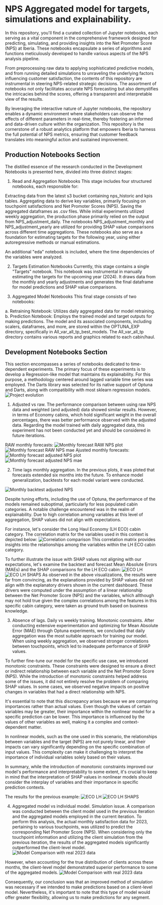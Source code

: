 # NPS Aggregated model for targets, simulations and explainability.

In this repository, you'll find a curated collection of Jupyter notebooks, each serving as a vital component in the comprehensive framework designed for predicting, simulating, and providing insights into the Net Promoter Score (NPS) at Iberia. These notebooks encapsulate a series of algorithms and functions meticulously developed to handle various aspects of the NPS analysis pipeline.

From preprocessing raw data to applying sophisticated predictive models, and from running detailed simulations to unraveling the underlying factors influencing customer satisfaction, the contents of this repository are instrumental in steering NPS-related strategic decisions. The assortment of notebooks not only facilitates accurate NPS forecasting but also demystifies the intricacies behind the scores, offering a transparent and interpretable view of the results.

By leveraging the interactive nature of Jupyter notebooks, the repository enables a dynamic environment where stakeholders can observe the effects of different parameters in real-time, thereby fostering an informed and data-driven culture within the organization. This repository is the cornerstone of a robust analytics platform that empowers Iberia to harness the full potential of NPS metrics, ensuring that customer feedback translates into meaningful action and sustained improvement.

## Production Notebooks Section
The distilled essence of the research conducted in the Development Notebooks is presented here, divided into three distinct stages:

1. Read and Aggregation Notebooks
This stage includes four structured notebooks, each responsible for:

Extracting data from the latest s3 bucket containing nps_historic and kpis tables.
Aggregating data to derive key variables, primarily focusing on touchpoint satisfactions and Net Promoter Scores (NPS).
Saving the aggregated dataframes as .csv files.
While initial experiments utilized weekly aggregation, the production phase primarily relied on the output from NPS_adjustment_daily. The notebooks NPS_adjustment_monthly and NPS_adjustment_yearly are utilized for providing SHAP value comparisons across different time aggregations. These notebooks also serve as a foundation for estimating targets for the following year, using either autoregressive methods or manual estimations.

An additional "eda" notebook is included, where the time dependencies of the variables were analyzed.

2. Targets Estimation Notebooks
Currently, this stage contains a single "Targets" notebook. This notebook was instrumental in manually estimating the targets for the upcoming year (2024). It draws data from the monthly and yearly adjustments and generates the final dataframe for model predictions and SHAP value comparisons.

3. Aggregated Model Notebooks
This final stage consists of two notebooks:

a. Retraining Notebook: Utilizes daily aggregated data for model retraining.
b. Prediction Notebook: Employs the trained model and target outputs for making predictions.
The model and its associated components, including scalers, dataframes, and more, are stored within the OPTUNA_EXP directory, specifically in All_var_all_tp_best_models. The All_var_all_tp directory contains various reports and graphics related to each cabin/haul.


## Development Notebooks Section
This section encompasses a series of notebooks dedicated to time-dependent experiments. The primary focus of these experiments is to develop a Regression-like model that maintains its explainability. For this purpose, a methodology centered around lagged variable time series was employed. The Darts library was selected for its native support of Optuna and Darts, along with compatibility with most sklearn regression models.
![Project evolution](readme_images/project_evolution.png)

1. Adjusted vs raw. 
The performance comparison between using raw NPS data and weighted (and adjusted) data showed similar results. However, in terms of Economy cabins, which hold significant weight in the overall percentages, there was better performance observed with the adjusted data. Regarding the model trained with daily aggregated data, this experiment has not been conducted yet and should be considered in future iterations.

RAW monthly forecasts:
![Monthly forecast RAW NPS plot](readme_images/NPS_raw_forecast.png)
![Monthly forecast RAW NPS mae](readme_images/NPS_raw_mae.png)
Ajusted monthly forecasts:
![Monthly forecast adjusted NPS plot](readme_images/NPS_adjusted_forecast.png)
![Monthly forecast adjusted NPS mae](readme_images/NPS_adjusted_mae.png)

2. Time lags monthly aggregation. 
In the previous plots, it was ploted that forecasts extended six months into the future. To enhance model generalization, backtests for each model variant were conducted.

![Monthly backtest adjusted NPS](readme_images/NPS_adjusted_backtest.png)

Despite tuning efforts, including the use of Optuna, the performance of the models remained suboptimal, particularly for less populated cabin categories. A notable challenge encountered was in the realm of explainability. Due to high correlation among variables at this level of aggregation, SHAP values did not align with expectations. 

For instance, let's consider the Long Haul Economy (LH ECO) cabin category. The correlation matrix for the variables used in this context is depicted below:
![Correlation comparison](readme_images/correlation_comparison.png)
This correlation matrix provides insights into the relationships among the variables within the LH ECO cabin category.

To further illustrate the issue with SHAP values not aligning with our expectations, let's examine the backtest and forecast Mean Absolute Errors (MAEs) and the SHAP comparisons for the LH ECO cabin:
![ECO LH](readme_images/eco_LH_comparison.png)
![ECO LH SHAPS](readme_images/eco_LH_shaps.png)
As observed in the above visualizations, the results were far from convincing, as the explanations provided by SHAP values did not align with the explanatory drivers shown in the current dashboard. These drivers were computed under the assumption of a linear relationship between the Net Promoter Score (NPS) and the variables, which allthough may not hold true given the complex correlations among the features in this specific cabin category, were taken as ground truth based on business knowledge.


3. Absence of lags. Daily vs weekly training. Monotonic constraints.
After conducting extensive experimentation and optimizing for Mean Absolute Error (MAE) through Optuna experiments, we concluded that daily aggregation was the most suitable approach for training our model. When using weekly aggregation, we observed stronger correlations between touchpoints, which led to inadequate performance of SHAP values.

To further fine-tune our model for the specific use case, we introduced monotonic constraints. These constraints were designed to ensure a direct or indirect relationship between each variable and the Net Promoter Score (NPS). While the introduction of monotonic constraints helped address some of the issues, it did not entirely resolve the problem of comparing SHAP values. In some cases, we observed negative impacts on positive changes in variables that had a direct relationship with NPS.

It's essential to note that this discrepancy arises because we are comparing importances rather than actual values. Even though the values of certain variables may be greater, their importance within the nonlinear model for a specific prediction can be lower. This importance is influenced by the values of other variables as well, making it a complex and context-dependent matter.

In nonlinear models, such as the one used in this scenario, the relationships between variables and the target (NPS) are not purely linear, and their impacts can vary significantly depending on the specific combination of input values. This complexity can make it challenging to interpret the importance of individual variables solely based on their values.

In summary, while the introduction of monotonic constraints improved our model's performance and interpretability to some extent, it's crucial to keep in mind that the interpretation of SHAP values in nonlinear models should consider the interplay of variables and their importance in specific prediction contexts.

The results for the previous example: 
![ECO LH](readme_images/eco_LH_daily.png)
![ECO LH SHAPS](readme_images/eco_LH_dailydash.png)


4. Aggregated model vs individual model. Simulation issue.
A comparison was conducted between the client model used in the previous iteration and the aggregated models employed in the current iteration. To perform this analysis, the actual monthly satisfaction data for 2023, pertaining to various touchpoints, was utilized to predict the corresponding Net Promoter Score (NPS). When considering only the touchpoint information and utilizing the client simulation from the previous iteration, the results of the aggregated models significantly outperformed the client-level model.
![Model Comparison with real 2023 data](readme_images/model_comparison.png)

However, when accounting for the true distribution of clients across these months, the client-level model demonstrated superior performance to some of the aggregated models. 
![Model Comparison with real 2023 data](readme_images/model_comparison_2.png)

Consequently, our conclusion was that an improved method of simulation was necessary if we intended to make predictions based on a client-level model. Nevertheless, it's important to note that this type of model would offer greater flexibility, allowing us to make predictions for any segment.